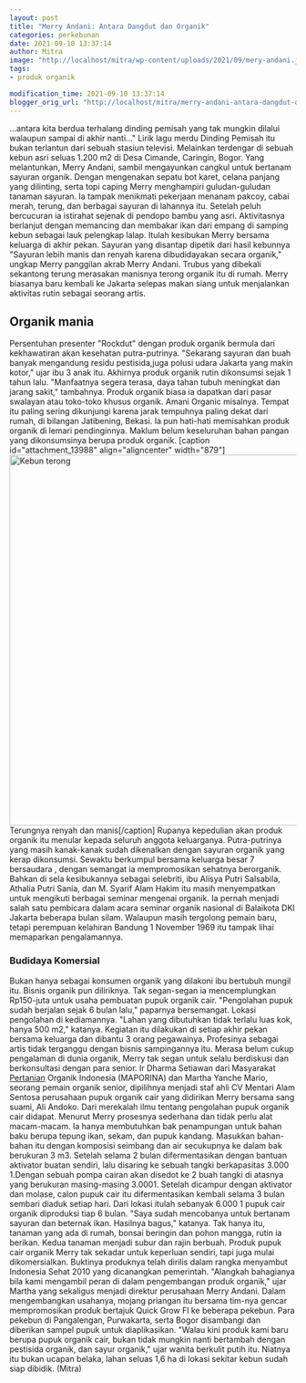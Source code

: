 ```yaml
---
layout: post
title: "Merry Andani: Antara Dangdut dan Organik"
categories: perkebunan
date: 2021-09-10 13:37:14
author: Mitra
image: "http://localhost/mitra/wp-content/uploads/2021/09/mery-andani.jpg"
tags:
- produk organik

modification_time: 2021-09-10 13:37:14
blogger_orig_url: "http://localhost/mitra/merry-andani-antara-dangdut-dan.html"
---
```


...antara kita berdua terhalang dinding pemisah yang tak mungkin dilalui walaupun sampai di akhir nanti..." Lirik lagu merdu Dinding Pemisah itu bukan terlantun dari sebuah stasiun televisi. Melainkan terdengar di sebuah kebun asri seluas 1.200 m2 di Desa Cimande, Caringin, Bogor. Yang melantunkan, Merry Andani, sambil mengayunkan cangkul untuk bertanam sayuran organik.
Dengan mengenakan sepatu bot karet, celana panjang yang dilinting, serta topi caping Merry menghampiri guludan-guludan tanaman sayuran. Ia tampak menikmati pekerjaan menanam pakcoy, cabai merah, terung, dan berbagai sayuran di lahannya itu. Setelah peluh bercucuran ia istirahat sejenak di pendopo bambu yang asri. Aktivitasnya berlanjut dengan memancing dan membakar ikan dari empang di samping kebun sebagai lauk pelengkap lalap.
Itulah kesibukan Merry bersama keluarga di akhir pekan. Sayuran yang disantap dipetik dari hasil kebunnya "Sayuran lebih manis dan renyah karena dibudidayakan secara organik," ungkap Merry panggilan akrab Merry Andani. Trubus yang dibekali sekantong terung merasakan manisnya terong organik itu di rumah. Merry biasanya baru kembali ke Jakarta selepas makan siang untuk menjalankan aktivitas rutin sebagai seorang artis.
<h2 id="Organik">Organik mania</h2>
Persentuhan presenter "Rockdut" dengan produk organik bermula dari kekhawatiran akan kesehatan putra-putrinya. "Sekarang sayuran dan buah banyak mengandung residu pestisida,juga polusi udara Jakarta yang makin kotor," ujar ibu 3 anak itu. Akhirnya produk organik rutin dikonsumsi sejak 1 tahun lalu. "Manfaatnya segera terasa, daya tahan tubuh meningkat dan jarang sakit," tambahnya.
Produk organik biasa ia dapatkan dari pasar swalayan atau toko-toko khusus organik. Amani Organic misalnya. Tempat itu paling sering dikunjungi karena jarak tempuhnya paling dekat dari rumah, di bilangan Jatibening, Bekasi. Ia pun hati-hati memisahkan produk organik di lemari pendinginnya. Maklum belum keseluruhan bahan pangan yang dikonsumsinya berupa produk organik.
[caption id="attachment_13988" align="aligncenter" width="879"]<img class="wp-image-13988 size-full" src="http://127.0.0.1/mitra/wp-content/uploads/2021/09/kebun-terung.jpg" alt="Kebun terong" width="879" height="650" /> Terungnya renyah dan manis[/caption]
Rupanya kepedulian akan produk organik itu menular kepada seluruh anggota keluarganya. Putra-putrinya yang masih kanak-kanak sudah dikenalkan dengan sayuran organik yang kerap dikonsumsi. Sewaktu berkumpul bersama keluarga besar 7 bersaudara , dengan semangat ia mempromosikan sehatnya berorganik.
Bahkan di sela kesibukannya sebagai selebriti, ibu Alisya Putri Salsabila, Athalia Putri Sania, dan M. Syarif Alam Hakim itu masih menyempatkan untuk mengikuti berbagai seminar mengenai organik. Ia pernah menjadi salah satu pembicara dalam acara seminar organik nasional di Balaikota DKI Jakarta beberapa bulan silam. Walaupun masih tergolong pemain baru, tetapi perempuan kelahiran Bandung 1 November 1969 itu tampak lihai memaparkan pengalamannya.
<h3 id="Budidaya">Budidaya Komersial</h3>
Bukan hanya sebagai konsumen organik yang dilakoni ibu bertubuh mungil itu. Bisnis organik pun diliriknya. Tak segan-segan ia mencemplungkan Rp150-juta untuk usaha pembuatan pupuk organik cair. "Pengolahan pupuk sudah berjalan sejak 6 bulan lalu," paparnya bersemangat. Lokasi pengolahan di kediamannya. "Lahan yang dibutuhkan tidak terlalu luas kok, hanya 500 m2," katanya. Kegiatan itu dilakukan di setiap akhir pekan bersama keluarga dan dibantu 3 orang pegawainya. Profesinya sebagai artis tidak terganggu dengan bisnis sampingannya itu.
Merasa belum cukup pengalaman di dunia organik, Merry tak segan untuk selalu berdiskusi dan berkonsultasi dengan para senior. Ir Dharma Setiawan dari Masyarakat <a class="wpil_keyword_link" href="http://127.0.0.1/mitra/pertanian"   title="Pertanian" data-wpil-keyword-link="linked">Pertanian</a> Organik Indonesia (MAPORINA) dan Martha Yanche Mario, seorang pemain organik senior, dipilihnya menjadi staf ahli CV Mentari Alam Sentosa  perusahaan pupuk organik cair yang didirikan Merry bersama sang suami, Ali Andoko.
Dari merekalah ilmu tentang pengolahan pupuk organik cair didapat. Menurut Merry prosesnya sederhana dan tidak perlu alat macam-macam. Ia hanya membutuhkan bak penampungan untuk bahan baku berupa tepung ikan, sekam, dan pupuk kandang. Masukkan bahan-bahan itu dengan komposisi seimbang dan air secukupnya ke dalam bak berukuran 3 m3.
Setelah selama 2 bulan difermentasikan dengan bantuan aktivator buatan sendiri, lalu disaring ke sebuah tangki berkapasitas 3.000 1.Dengan sebuah pompa cairan akan disedot ke 2 buah tangki di atasnya yang berukuran masing-masing 3.0001. Setelah dicampur dengan aktivator dan molase, calon pupuk cair itu difermentasikan kembali selama 3 bulan sembari diaduk setiap hari. Dari lokasi itulah sebanyak 6.000 1 pupuk cair organik diproduksi tiap 6 bulan.
"Saya sudah mencobanya untuk bertanam sayuran dan beternak ikan. Hasilnya bagus," katanya. Tak hanya itu, tanaman yang ada di rumah, bonsai beringin dan pohon mangga, rutin ia berikan. Kedua tanaman menjadi subur dan rajin berbuah.
Produk pupuk cair organik Merry tak sekadar untuk keperluan sendiri, tapi juga mulai dikomersialkan. Buktinya produknya telah dirilis dalam rangka menyambut Indonesia Sehat 2010 yang dicanangkan pemerintah. "Alangkah bahagianya bila kami mengambil peran di dalam pengembangan produk organik," ujar Martha yang sekaligus menjadi direktur perusahaan Merry Andani.
Dalam mengembangkan usahanya, mojang priangan itu bersama tim-nya gencar mempromosikan produk bertajuk Quick Grow Fl ke beberapa pekebun. Para pekebun di Pangalengan, Purwakarta, serta Bogor disambangi dan diberikan sampel pupuk untuk diaplikasikan.
"Walau kini produk kami baru berupa pupuk organik cair, bukan tidak mungkin nanti bertambah dengan pestisida organik, dan sayur organik," ujar wanita berkulit putih itu. Niatnya itu bukan ucapan belaka, lahan seluas 1,6 ha di lokasi sekitar kebun sudah siap dibidik. (Mitra)
